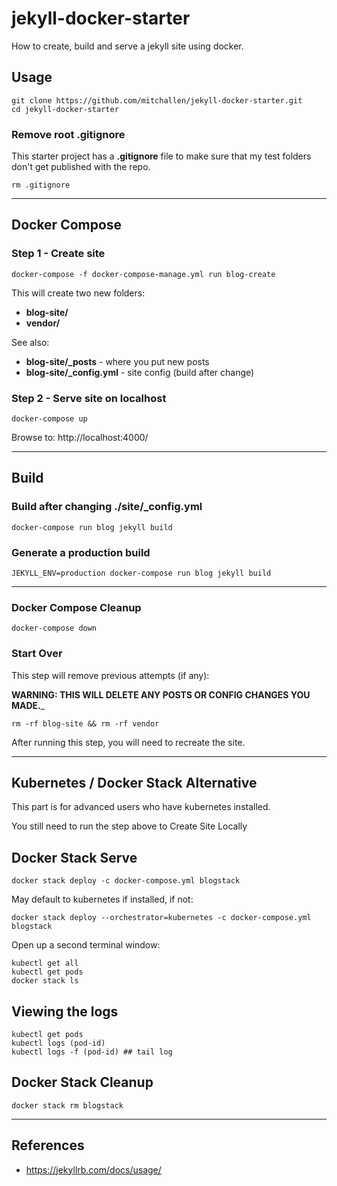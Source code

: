 # jekyll-docker-starter

How to create, build and serve a jekyll site using docker.

## Usage

```
git clone https://github.com/mitchallen/jekyll-docker-starter.git
cd jekyll-docker-starter
```

### Remove root .gitignore

This starter project has a __.gitignore__ file to make sure
that my test folders don't get published with the repo.

```
rm .gitignore
```

* * *

## Docker Compose

### Step 1 - Create site

```
docker-compose -f docker-compose-manage.yml run blog-create
```

This will create two new folders:

* __blog-site/__
* __vendor/__

See also:

* __blog-site/\_posts__ - where you put new posts
* __blog-site/\_config.yml__ - site config (build after change)

### Step 2 - Serve site on localhost

```
docker-compose up 
```

Browse to: http://localhost:4000/

* * *

## Build

### Build after changing ./site/\_config.yml

```
docker-compose run blog jekyll build
```

### Generate a production build

```
JEKYLL_ENV=production docker-compose run blog jekyll build
```

* * *

### Docker Compose Cleanup

```
docker-compose down
```

### Start Over

This step will remove previous attempts (if any):

__WARNING: THIS WILL DELETE ANY POSTS OR CONFIG CHANGES YOU MADE.___

```
rm -rf blog-site && rm -rf vendor
```

After running this step, you will need to recreate the site.

* * *

## Kubernetes / Docker Stack Alternative

This part is for advanced users who have kubernetes installed.

You still need to run the step above to Create Site Locally

## Docker Stack Serve

```
docker stack deploy -c docker-compose.yml blogstack
```

May default to kubernetes if installed, if not:

```
docker stack deploy --orchestrator=kubernetes -c docker-compose.yml blogstack
```

Open up a second terminal window:

```
kubectl get all
kubectl get pods
docker stack ls
```

## Viewing the logs

```
kubectl get pods
kubectl logs (pod-id)
kubectl logs -f (pod-id) ## tail log
```

## Docker Stack Cleanup

```
docker stack rm blogstack
```

* * *

## References

* https://jekyllrb.com/docs/usage/
